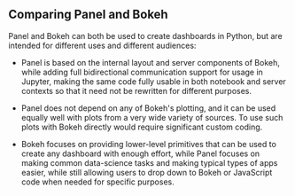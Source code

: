 ## Comparing Panel and Bokeh

Panel and Bokeh can both be used to create dashboards in Python, but are intended for different uses and different audiences:

- Panel is based on the internal layout and server components of Bokeh, while adding full bidirectional communication support for usage in Jupyter, making the same code fully usable in both notebook and server contexts so that it need not be rewritten for different purposes.

- Panel does not depend on any of Bokeh's plotting, and it can be used equally well with plots from a very wide variety of sources. To use such plots with Bokeh directly would require significant custom coding.

- Bokeh focuses on providing lower-level primitives that can be used to create any dashboard with enough effort, while Panel focuses on making common data-science tasks and making typical types of apps easier, while still allowing users to drop down to Bokeh or JavaScript code when needed for specific purposes.
